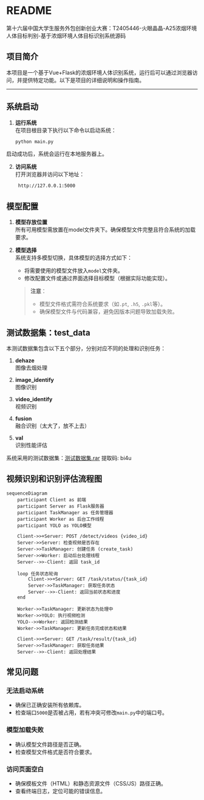 # README

第十六届中国大学生服务外包创新创业大赛：T2405446-火眼晶晶-A25浓烟环境人体目标判别-基于浓烟环境人体目标识别系统源码

## 项目简介

本项目是一个基于Vue+Flask的浓烟环境人体识别系统，运行后可以通过浏览器访问，并提供特定功能。以下是项目的详细说明和操作指南。

---

## 系统启动

1. **运行系统**  
   在项目根目录下执行以下命令以启动系统：
   ```bash
   python main.py

启动成功后，系统会运行在本地服务器上。

2. **访问系统**  
    打开浏览器并访问以下地址：
   ```bash
    http://127.0.0.1:5000

## 模型配置

1. **模型存放位置**  
    所有可用模型需放置在model文件夹下。确保模型文件完整且符合系统的加载要求。

2. **模型选择**  
    系统支持多模型切换，具体模型的选择方式如下：
    - 将需要使用的模型文件放入`model`文件夹。
    - 修改配置文件或通过界面选择目标模型（根据实际功能实现）。

    > **注意**：  
    > - 模型文件格式需符合系统要求（如`.pt`, `.h5`, `.pkl`等）。  
    > - 确保模型文件与代码兼容，避免因版本问题导致加载失败。

## 测试数据集：test_data

本测试数据集包含以下五个部分，分别对应不同的处理和识别任务：

1. **dehaze**  
   图像去烟处理

2. **image_identify**  
   图像识别

3. **video_identify**  
   视频识别

4. **fusion**  
   融合识别（太大了，放不上去）

5. **val**  
   识别性能评估

系统采用的测试数据集：[测试数据集.rar](https://pan.baidu.com/s/11-Ke12kOIBd0sVxTM7H3kg) 提取码: bi4u

## 视频识别和识别评估流程图
```mermaid
sequenceDiagram
    participant Client as 前端
    participant Server as Flask服务器
    participant TaskManager as 任务管理器
    participant Worker as 后台工作线程
    participant YOLO as YOLO模型

    Client->>+Server: POST /detect/videos {video_id}
    Server->>Server: 检查视频是否存在
    Server->>TaskManager: 创建任务 (create_task)
    Server->>Worker: 启动后台处理线程
    Server-->>-Client: 返回 task_id

    loop 任务状态轮询
        Client->>+Server: GET /task/status/{task_id}
        Server->>TaskManager: 获取任务状态
        Server-->>-Client: 返回当前状态和进度
    end

    Worker->>TaskManager: 更新状态为处理中
    Worker->>YOLO: 执行视频检测
    YOLO-->>Worker: 返回检测结果
    Worker->>TaskManager: 更新任务完成状态和结果

    Client->>+Server: GET /task/result/{task_id}
    Server->>TaskManager: 获取任务结果
    Server-->>-Client: 返回处理结果
```

## 常见问题

### 无法启动系统
- 确保已正确安装所有依赖库。
- 检查端口`5000`是否被占用，若有冲突可修改`main.py`中的端口号。

### 模型加载失败
- 确认模型文件路径是否正确。
- 检查模型文件格式是否符合要求。

### 访问页面空白
- 确保模板文件（HTML）和静态资源文件（CSS/JS）路径正确。
- 查看终端日志，定位可能的错误信息。
